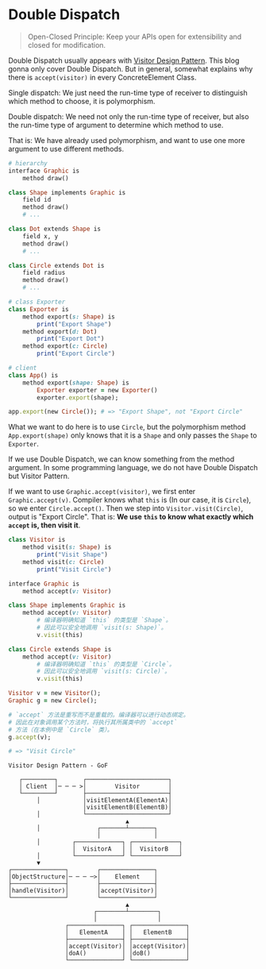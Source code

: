 # Double Dispatch

> Open-Closed Principle: Keep your APIs open for extensibility and closed for
> modification.

Double Dispatch usually appears with
[Visitor Design Pattern](https://refactoringguru.cn/design-patterns/visitor).
This blog gonna only cover Double Dispatch. But in general, somewhat explains
why there is `accept(visitor)` in every ConcreteElement Class.

Single dispatch: We just need the run-time type of receiver to distinguish
which method to choose, it is polymorphism.

Double dispatch: We need not only the run-time type of receiver, but also
the run-time type of argument to determine which method to use.

That is: We have already used polymorphism, and want to use one more argument to
use different methods.

```ruby
# hierarchy
interface Graphic is
    method draw()

class Shape implements Graphic is
    field id
    method draw()
    # ...

class Dot extends Shape is
    field x, y
    method draw()
    # ...

class Circle extends Dot is
    field radius
    method draw()
    # ...

# class Exporter
class Exporter is
    method export(s: Shape) is
        print("Export Shape")
    method export(d: Dot)
        print("Export Dot")
    method export(c: Circle)
        print("Export Circle")

# client
class App() is
    method export(shape: Shape) is
        Exporter exporter = new Exporter()
        exporter.export(shape);

app.export(new Circle()); # => "Export Shape", not "Export Circle"
```

What we want to do here is to use `Circle`, but the polymorphism method
`App.export(shape)` only knows that it is a `Shape` and only passes the `Shape`
to `Exporter`.

If we use Double Dispatch, we can know something from the method argument.
In some programming language, we do not have Double Dispatch but Visitor Pattern.

If we want to use `Graphic.accept(visitor)`, we first enter `Graphic.accept(v)`.
Compiler knows what `this` is (In our case, it is `Circle`), so we enter
`Circle.accept()`. Then we step into `Visitor.visit(Circle)`, output is "Export
Circle". That is: **We use `this` to know what exactly which `accept` is, then
visit it**.

```ruby
class Visitor is
    method visit(s: Shape) is
        print("Visit Shape")
    method visit(c: Circle)
        print("Visit Circle")

interface Graphic is
    method accept(v: Visitor)

class Shape implements Graphic is
    method accept(v: Visitor)
        # 编译器明确知道 `this` 的类型是 `Shape`。
        # 因此可以安全地调用 `visit(s: Shape)`。
        v.visit(this)

class Circle extends Shape is
    method accept(v: Visitor)
        # 编译器明确知道 `this` 的类型是 `Circle`。
        # 因此可以安全地调用 `visit(s: Circle)`。
        v.visit(this)

Visitor v = new Visitor();
Graphic g = new Circle();

# `accept` 方法是重写而不是重载的。编译器可以进行动态绑定。
# 因此在对象调用某个方法时，将执行其所属类中的 `accept`
# 方法（在本例中是 `Circle` 类）。
g.accept(v);

# => "Visit Circle"

```

```
Visitor Design Pattern - GoF

   ┌─────────┐       ┌───────────────────────┐
   │ Client  │─ ─ ─ >│        Visitor        │
   └─────────┘       ├───────────────────────┤
        │            │visitElementA(ElementA)│
                     │visitElementB(ElementB)│
        │            └───────────────────────┘
                                 ▲
        │                ┌───────┴───────┐
                         │               │
        │         ┌─────────────┐ ┌─────────────┐
                  │  VisitorA   │ │  VisitorB   │
        │         └─────────────┘ └─────────────┘
        ▼
┌───────────────┐        ┌───────────────┐
│ObjectStructure│─ ─ ─ ─>│    Element    │
├───────────────┤        ├───────────────┤
│handle(Visitor)│        │accept(Visitor)│
└───────────────┘        └───────────────┘
                                 ▲
                        ┌────────┴────────┐
                        │                 │
                ┌───────────────┐ ┌───────────────┐
                │   ElementA    │ │   ElementB    │
                ├───────────────┤ ├───────────────┤
                │accept(Visitor)│ │accept(Visitor)│
                │doA()          │ │doB()          │
                └───────────────┘ └───────────────┘
```

